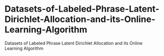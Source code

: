 # Datasets-of-Labeled-Phrase-Latent-Dirichlet-Allocation-and-its-Online-Learning-Algorithm
Datasets of Labeled Phrase Latent Dirichlet Allocation and its Online Learning Algorithm
